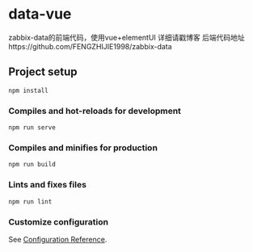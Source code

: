# data-vue
zabbix-data的前端代码，使用vue+elementUI
详细请戳博客
后端代码地址https://github.com/FENGZHIJIE1998/zabbix-data

## Project setup
```
npm install
```

### Compiles and hot-reloads for development
```
npm run serve
```

### Compiles and minifies for production
```
npm run build
```

### Lints and fixes files
```
npm run lint
```

### Customize configuration
See [Configuration Reference](https://cli.vuejs.org/config/).
